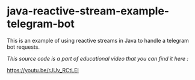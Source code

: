 # java-reactive-stream-example-telegram-bot
This is an example of using reactive streams in Java to handle a telegram bot requests. 

_*This source code is a part of educational video that you can find it here :*_

https://youtu.be/rJUv_RCtLEI
